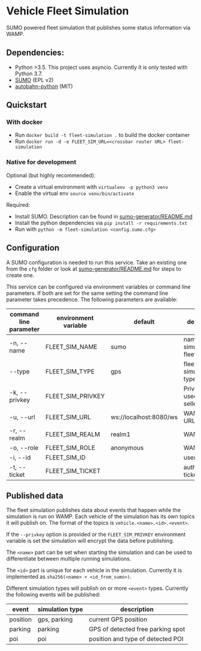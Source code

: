 # Vehicle Fleet Simulation

SUMO powered fleet simulation that publishes some status information via WAMP.

## Dependencies:

* Python >3.5. This project uses asyncio. Currently it is only tested with Python 3.7.
* [SUMO](https://sumo.dlr.de/wiki/Simulation_of_Urban_MObility_-_Wiki) (EPL v2)
* [autobahn-python](https://github.com/crossbario/autobahn-python) (MIT)

## Quickstart

### With docker

* Run `docker build -t fleet-simulation .` to build the docker container
* Run `docker run -d -e FLEET_SIM_URL=<crossbar router URL> fleet-simulation`

### Native for development

Optional (but highly recommended):
* Create a virtual environment with `virtualenv -p python3 venv`
* Enable the virtual env `source venv/bin/activate`

Required:
* Install SUMO. Description can be found in [sumo-generator/README.md](sumo-generator/README.md)
* Install the python dependencies via `pip install -r requirements.txt`
* Run with `python -m fleet-simulation <config.sumo.cfg>`

## Configuration

A SUMO configuration is needed to run this service. Take an existing one from the `cfg` folder or look at
[sumo-generator/README.md](sumo-generator/README.md) for steps to create one.

This service can be configured via environment variables or command line parameters.
If both are set for the same setting the command line parameter takes precedence.
The following parameters are available:

| command line parameter | environment variable   | default                | description                  |
|------------------------|------------------------|------------------------|------------------------------|
| -n, --name             | FLEET_SIM_NAME         | sumo                   | name of the simulated fleet  |
| --type                 | FLEET_SIM_TYPE         | gps                    | fleet simulation type        |
| -k, --privkey          | FLEET_SIM_PRIVKEY      |                        | Private key used for seller  |
| -u, --url              | FLEET_SIM_URL          | ws://localhost:8080/ws | WAMP router URL              |
| -r, --realm            | FLEET_SIM_REALM        | realm1                 | WAMP realm                   |
| -o, --role             | FLEET_SIM_ROLE         | anonymous              | WAMP role                    |
| -i, --id               | FLEET_SIM_ID           |                        | user ID                      |
| -t, --ticket           | FLEET_SIM_TICKET       |                        | authentication ticket        |

## Published data

The fleet simulation publishes data about events that happen while the simulation is run on WAMP.
Each vehicle of the simulation has its own topics it will publish on.
The format of the topics is `vehicle.<name>.<id>.<event>`.

If the `--privkey` option is provided or the `FLEET_SIM_PRIVKEY` environment variable is set the simulation will encrypt the data before publishing.

The `<name>` part can be set when starting the simulation and can be used to differentiate between multiple running simulations.

The `<id>` part is unique for each vehicle in the simulation.
Currently it is implemented as `sha256(<name> + <id_from_sumo>)`.

Different simulation types will publish on or more `<event>` types.
Currently the following events will be published:

| event    | simulation type | description                       |
|----------|-----------------|-----------------------------------|
| position | gps, parking    | current GPS position              |
| parking  | parking         | GPS of detected free parking spot |
| poi      | poi             | position and type of detected POI |
